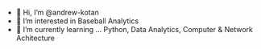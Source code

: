 - 👋 Hi, I’m @andrew-kotan
- 👀 I’m interested in Baseball Analytics
- 🌱 I’m currently learning ... Python, Data Analytics, Computer & Network Achitecture

<!---
andrew-kotan/andrew-kotan is a ✨ special ✨ repository because its `README.md` (this file) appears on your GitHub profile.
You can click the Preview link to take a look at your changes.
--->

